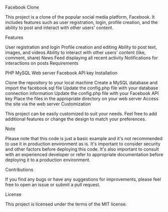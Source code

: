 Facebook Clone

This project is a clone of the popular social media platform, Facebook. It includes features such as user registration, login, profile creation, and the ability to post and interact with other users' content.

Features

User registration and login
Profile creation and editing
Ability to post text, images, and videos
Ability to interact with other users' content (like, comment, share)
News Feed displaying all recent activity
Notifications for interactions on posts
Requirements

PHP
MySQL
Web server
Facebook API key
Installation

Clone the repository to your local machine
Create a MySQL database and import the facebook.sql file
Update the config.php file with your database connection information
Update the config.php file with your Facebook API key
Place the files in the appropriate directory on your web server
Access the site via the web server
Customization

This project can be easily customized to suit your needs. Feel free to add additional features or change the design to match your preferences.

Note

Please note that this code is just a basic example and it's not recommended to use it in production environment as is. It's important to consider security and other factors before deploying this code. It's also important to consult with an experienced developer or refer to appropriate documentation before deploying it to a production environment.

Contributions

If you find any bugs or have any suggestions for improvements, please feel free to open an issue or submit a pull request.

License

This project is licensed under the terms of the MIT license.
